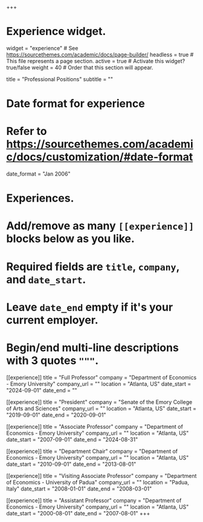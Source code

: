 +++
# Experience widget.
widget = "experience"  # See https://sourcethemes.com/academic/docs/page-builder/
headless = true  # This file represents a page section.
active = true  # Activate this widget? true/false
weight = 40  # Order that this section will appear.

title = "Professional Positions"
subtitle = ""

# Date format for experience
#   Refer to https://sourcethemes.com/academic/docs/customization/#date-format
date_format = "Jan 2006"

# Experiences.
#   Add/remove as many `[[experience]]` blocks below as you like.
#   Required fields are `title`, `company`, and `date_start`.
#   Leave `date_end` empty if it's your current employer.
#   Begin/end multi-line descriptions with 3 quotes `"""`.
[[experience]]
  title = "Full Professor"
  company = "Department of Economics - Emory University"
  company_url = ""
  location = "Atlanta, US"
  date_start = "2024-09-01"
  date_end = ""

[[experience]]
  title = "President"
  company = "Senate of the Emory College of Arts and Sciences"
  company_url = ""
  location = "Atlanta, US"
  date_start = "2019-09-01"
  date_end = "2020-09-01"

[[experience]]
  title = "Associate Professor"
  company = "Department of Economics - Emory University"
  company_url = ""
  location = "Atlanta, US"
  date_start = "2007-09-01"
  date_end = "2024-08-31"
  
[[experience]]
  title = "Department Chair"
  company = "Department of Economics - Emory University"
  company_url = ""
  location = "Atlanta, US"
  date_start = "2010-09-01"
  date_end = "2013-08-01"
  
[[experience]]
  title = "Visiting Associate Professor"
  company = "Department of Economics - University of Padua"
  company_url = ""
  location = "Padua, Italy"
  date_start = "2008-01-01"
  date_end = "2008-03-01"
  
[[experience]]
  title = "Assistant Professor"
  company = "Department of Economics - Emory University"
  company_url = ""
  location = "Atlanta, US"
  date_start = "2000-08-01"
  date_end = "2007-08-01"
+++
